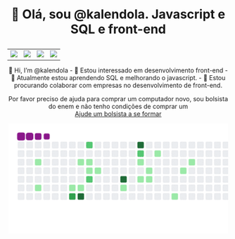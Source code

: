 <h1><p align="center">👋 Olá, sou @kalendola. Javascript e SQL e front-end</p></h1>

<table align="center">
 <tr>
   <td>
      <img src="https://img.shields.io/badge/HTML-239120?style=for-the-badge&logo=html5&logoColor=white" /> 
   </td> 
   <td>
     <img src="https://img.shields.io/badge/CSS-239120?&style=for-the-badge&logo=css3&logoColor=white" />
   </td>
    <td>
      <img src="https://img.shields.io/badge/PURE-JAVASCRIPT-F7DF1E?style=for-the-badge&logo=javascript&logoColor=black" />
   </td>
   <td>
     <img src="http://img.shields.io/static/v1?label=STATUS&message=Developing&color=GREEN&style=for-the-badge" />
   </td>
  </tr>
  </table>
<p align="center">
👋 Hi, I’m @kalendola
- 👀 Estou interessado em desenvolvimento front-end
- 🌱 Atualmente estou aprendendo SQL e melhorando o javascript.
- 💞️ Estou procurando colaborar com empresas no desenvolvimento de front-end.
</p>
<div align="center">Por favor preciso de ajuda para comprar um computador novo, sou bolsista do enem e não tenho condições de comprar um<br /><a href="https:/vaka.me/2600148">Ajude um bolsista a se formar</a></div>

<p align="center"><img src="snake.gif" width="500px;" height="250px"></p>





